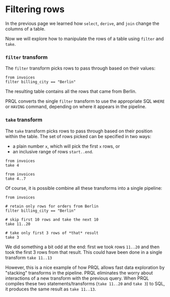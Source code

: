 # Filtering rows

In the previous page we learned how `select`, `derive`, and `join` change the
columns of a table.

Now we will explore how to manipulate the rows of a table using `filter` and
`take`.

### `filter` transform

The `filter` transform picks rows to pass through based on their values:

```prql no-eval
from invoices
filter billing_city == "Berlin"
```

The resulting table contains all the rows that came from Berlin.

PRQL converts the single `filter` transform to use the appropriate SQL `WHERE`
or `HAVING` command, depending on where it appears in the pipeline.

### `take` transform

The `take` transform picks rows to pass through based on their position within
the table. The set of rows picked can be specified in two ways:

- a plain number `x`, which will pick the first `x` rows, or
- an inclusive range of rows `start..end`.

```prql no-eval
from invoices
take 4
```

```prql no-eval
from invoices
take 4..7
```

Of course, it is possible combine all these transforms into a single pipeline:

```prql no-eval
from invoices

# retain only rows for orders from Berlin
filter billing_city == "Berlin"

# skip first 10 rows and take the next 10
take 11..20

# take only first 3 rows of *that* result
take 3
```

We did something a bit odd at the end: first we took rows `11..20` and then took
the first 3 rows from that result. This could have been done in a single
transform `take 11..13`

However, this is a nice example of how PRQL allows fast data exploration by
"stacking" transforms in the pipeline. PRQL eliminates the worry about
interactions of a new transform with the previous query. When PRQL compiles
these two statements/transforms (`take 11..20` and `take 3`) to SQL, it produces
the same result as `take 11..13`.
